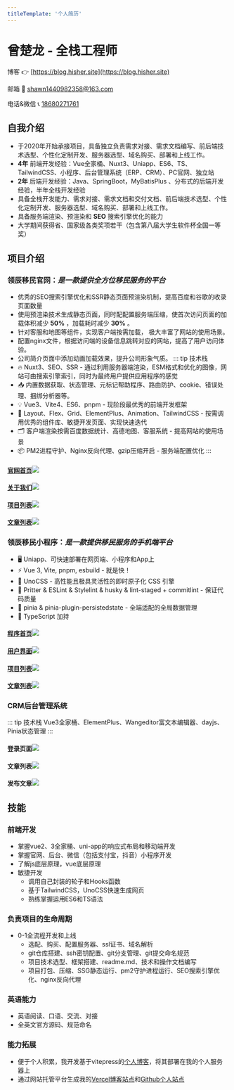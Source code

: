 ```yaml
---
titleTemplate: '个人简历'
---
```

# 曾楚龙 - 全栈工程师

博客 👉 [https://blog.hisher.site](https://blog.hisher.site)

邮箱 :email: [shawn1440982358@163.com](mailto:shawn1440982358@163.com)

电话&微信 :telephone_receiver: [18680271761](tel:+8618680271761)

## 自我介绍
- 于2020年开始承接项目，具备独立负责需求对接、需求文档编写、前后端技术选型、个性化定制开发、服务器选型、域名购买、部署和上线工作。
- **4年**  前端开发经验：Vue全家桶、Nuxt3、Uniapp、ES6、TS、TailwindCSS、小程序、后台管理系统（ERP、CRM）、PC官网、独立站
- **2年**  后端开发经验：Java、SpringBoot，MyBatisPlus 、分布式的后端开发经验，半年全栈开发经验
- 具备全栈开发能力、需求对接、需求文档和交付文档、前后端技术选型、个性化定制开发、服务器选型、域名购买、部署和上线工作。
- 具备服务端渲染、预渲染和 **SEO** 搜索引擎优化的能力
- 大学期间获得省、国家级各类奖项若干（包含第八届大学生软件杯全国一等奖）
  

## 项目介绍

### 领辰移民官网：*是一款提供全方位移民服务的平台*
- 优秀的SEO搜索引擎优化和SSR静态页面预渲染机制，提高百度和谷歌的收录页面数量  
- 使用预渲染技术生成静态页面，同时配配置服务端压缩，使首次访问页面的加载体积减少  **50%** ，加载耗时减少  **30%** 。
- 针对客服和地图等组件，实现客户端按需加载， 极大丰富了网站的使用场景。
- 配置nginx文件，根据访问端的设备信息跳转对应的网站，提高了用户访问体验。
- 公司简介页面中添加动画加载效果，提升公司形象气质。
::: tip 技术栈
- 🔥 Nuxt3、SEO、SSR - 通过利用服务器端渲染，ESM格式和优化的图像，网站可由搜索引擎索引，同时为最终用户提供应用程序的感觉
- 📥 内置数据获取、状态管理、元标记帮助程序、路由防护、cookie、错误处理、捆绑分析器等。
- 💡 Vue3、Vite4、ES6、pnpm - 现阶段最优秀的前端开发框架
- 🎨 Layout、Flex、Grid、ElementPlus、Animation、TailwindCSS - 按需调用优秀的组件库、敏捷开发页面、实现快速迭代
- 🗂 客户端渲染按需百度数据统计、高德地图、客服系统 - 提高网站的使用场景
- 📦 PM2进程守护、Nginx反向代理、gzip压缩开启 - 服务端配置优化
:::
#### [官网首页](https://lc.plus)![](https://www.hisher.site/pic/intro/LC_PC_HOME.png)  
#### [关于我们](https://lc.plus/about)![](https://www.hisher.site/pic/intro/LC_PC_ABOUT.png)  
#### [项目列表](https://lc.plus/project)![](https://www.hisher.site/pic/intro/LC_PC_PROJECT.png)  
#### [文章列表](https://lc.plus/article)![](https://www.hisher.site/pic/intro/LC_PC_ARTICLE.png)  
### 领辰移民小程序：*是一款提供移民服务的手机端平台*
<!-- Vue3全家桶、TS、Vite4、Layout布局、请求封装、请求拦截、登录拦截、UnoCSS、uView -->
<!-- ::: tip 技术栈 -->
- 🖥 Uniapp、可快速部署在网页端、小程序和App上
- ⚡️ Vue 3, Vite, pnpm, esbuild - 就是快！
- 🎨 UnoCSS - 高性能且极具灵活性的即时原子化 CSS 引擎
- 🦾 Pritter & ESLint & Stylelint & husky & lint-staged + commitlint - 保证代码质量
- 🍍 pinia & pinia-plugin-persistedstate - 全端适配的全局数据管理
- 🌈 TypeScript 加持
<!-- ::: -->
#### [程序首页](https://m.lc.plus)![](https://www.hisher.site/pic/intro/LC_M_HOME.png)  
#### [用户界面](https://m.lc.plus)![](https://www.hisher.site/pic/intro/LC_M_USER.png)  
#### [项目列表](https://m.lc.plus)![](https://www.hisher.site/pic/intro/LC_M_PROJECT.png)  
#### [文章列表](https://m.lc.plus)![](https://www.hisher.site/pic/intro/LC_M_ARTICLE_LIST.png)  
### CRM后台管理系统
::: tip 技术栈
Vue3全家桶、ElementPlus、Wangeditor富文本编辑器、dayjs、Pinia状态管理
:::
#### 登录页面![](https://www.hisher.site/pic/intro/LC_ADMIN_LOGIN.webp)  
#### 文章列表![](https://www.hisher.site/pic/intro/LC_ADMIN_ARTICLE_LIST.webp)  
#### 发布文章![](https://www.hisher.site/pic/intro/LC_ADMIN_POST_ARTICLE.webp)  

## 技能
### 前端开发
- 掌握vue2、3全家桶、uni-app的响应式布局和移动端开发
- 掌握官网、后台、微信（包括支付宝，抖音）小程序开发
- 了解js底层原理，vue底层原理
- 敏捷开发
  - 调用自己封装的轮子和Hooks函数
  - 基于TailwindCSS，UnoCSS快速生成网页
  - 熟练掌握运用ES6和TS语法
### 负责项目的生命周期
- 0-1全流程开发和上线
  - 选配、购买、配置服务器、ssl证书、域名解析
  - git仓库搭建、ssh密钥配置、git分支管理、git提交命名规范
  - 项目技术选型、框架搭建、readme.md、技术和操作文档编写
  - 项目打包、压缩、SSG静态运行、pm2守护进程运行、SEO搜索引擎优化、nginx反向代理
### 英语能力
- 英语阅读、口语、交流、对接
- 全英文官方源码、规范命名
### 能力拓展
- 便于个人积累，我开发基于vitepress的[个人博客](https://blog.hisher.site)，将其部署在我的个人服务器上
- 通过网站托管平台生成我的[Vercel博客站点](https://clung-tsang-github-io.vercel.app/)和[Github个人站点](https://clungtsang.github.io/)
